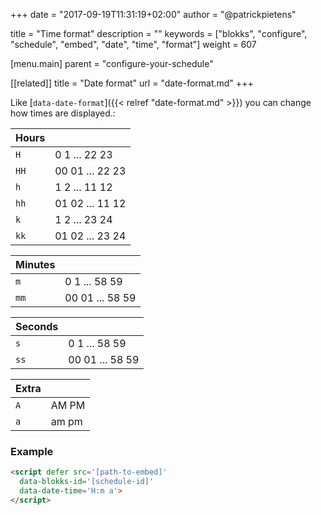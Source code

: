 +++
date            = "2017-09-19T11:31:19+02:00"
author          = "@patrickpietens"

title           = "Time format"
description     = ""
keywords        = ["blokks", "configure", "schedule", "embed", "date", "time", "format"]
weight          = 607

[menu.main]
parent          = "configure-your-schedule"

[[related]]
title = "Date format"
url = "date-format.md"
+++

Like [`data-date-format`]({{< relref "date-format.md" >}}) you can change how times are displayed.:

| Hours |   |
|-------|---|
| `H` | 0 1 ... 22 23 |
| `HH` | 00 01 ... 22 23 |
| `h` | 1 2 ... 11 12 |
| `hh` | 01 02 ... 11 12 |
| `k` | 1 2 ... 23 24 |
| `kk` | 01 02 ... 23 24 |

| Minutes |   |
|---------|---|
| `m` | 0 1 ... 58 59 |
| `mm` | 00 01 ... 58 59 |

| Seconds |   |
|---------|---|
| `s` | 0 1 ... 58 59 |
| `ss` | 00 01 ... 58 59 |

| Extra |   |
|-------|---|
| `A` | AM PM |
| `a` | am pm |

### Example

```html
<script	defer src='[path-to-embed]'
  data-blokks-id='[schedule-id]'
  data-date-time='H:m a'>
</script>
```
